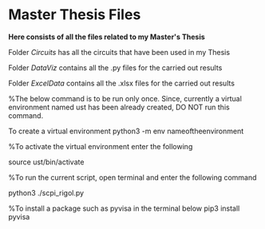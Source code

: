 # Master Thesis Files

**Here consists of all the files related to my Master's Thesis**

Folder *Circuits* has all the circuits that have been used in my Thesis

Folder *DataViz* contains all the .py files for the carried out results

Folder *ExcelData* contains all the .xlsx files for the carried out results

%The below command is to be run only once. Since, currently a virtual environment named ust has been already created, DO NOT run this command. 

To create a virtual environment
python3 -m env nameoftheenvironment


%To activate the virtual environment enter the following

source ust/bin/activate

%To run the current script, open terminal and enter the following command

python3 ./scpi_rigol.py

%To install a package such as pyvisa in the terminal below
pip3 install pyvisa 
